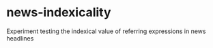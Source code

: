 # news-indexicality
Experiment testing the indexical value of referring expressions in news headlines
